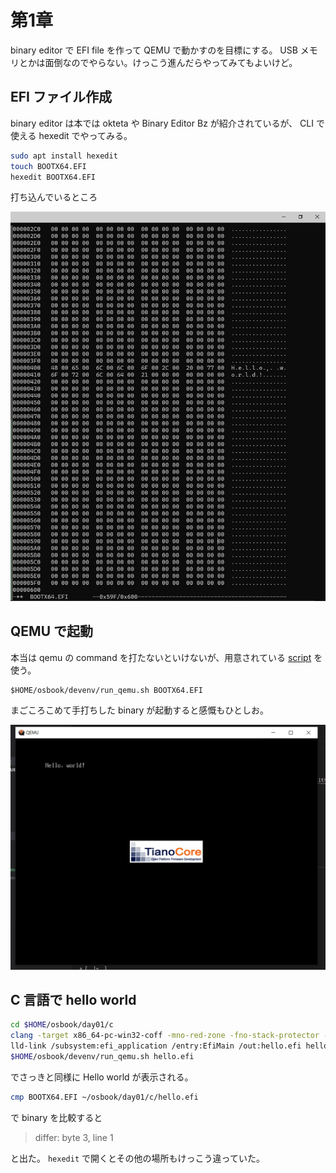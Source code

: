 # 第1章

binary editor で EFI file を作って QEMU で動かすのを目標にする。 USB メモリとかは面倒なのでやらない。けっこう進んだらやってみてもよいけど。

## EFI ファイル作成

binary editor は本では okteta や  Binary Editor Bz が紹介されているが、 CLI で使える hexedit でやってみる。

```sh
sudo apt install hexedit
touch BOOTX64.EFI
hexedit BOOTX64.EFI
```

打ち込んでいるところ

![](image/hexedit.jpg)

## QEMU で起動

本当は qemu の command を打たないといけないが、用意されている [script](https://github.com/uchan-nos/mikanos-build/blob/master/devenv/run_qemu.sh) を使う。

```
$HOME/osbook/devenv/run_qemu.sh BOOTX64.EFI
```

まごころこめて手打ちした binary が起動すると感慨もひとしお。

![](image/hello-world.jpg)

## C 言語で hello world

```sh
cd $HOME/osbook/day01/c
clang -target x86_64-pc-win32-coff -mno-red-zone -fno-stack-protector -fshort-wchar -Wall -c hello.c
lld-link /subsystem:efi_application /entry:EfiMain /out:hello.efi hello.o
$HOME/osbook/devenv/run_qemu.sh hello.efi
```

でさっきと同様に Hello world が表示される。

```sh
cmp BOOTX64.EFI ~/osbook/day01/c/hello.efi
```

で binary を比較すると

> differ: byte 3, line 1

と出た。 `hexedit` で開くとその他の場所もけっこう違っていた。
